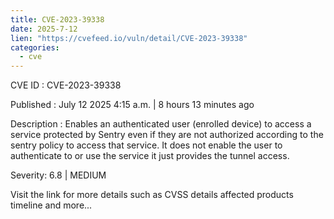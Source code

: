 ```yaml
---
title: CVE-2023-39338
date: 2025-7-12
lien: "https://cvefeed.io/vuln/detail/CVE-2023-39338"
categories:
  - cve
---
```


CVE ID : CVE-2023-39338

Published :  July 12
2025
4:15 a.m. | 8 hours
13 minutes ago

Description : Enables an authenticated user (enrolled device) to access a service protected by Sentry even if they are not authorized according to the sentry policy to access that service. It does not enable the user to authenticate to or use the service
it just provides the tunnel access.

Severity: 6.8 | MEDIUM

Visit the link for more details
such as CVSS details
affected products
timeline
and more...
